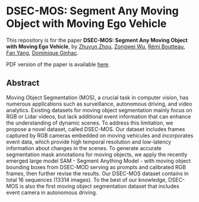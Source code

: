 # DSEC-MOS: Segment Any Moving Object with Moving Ego Vehicle

This repository is for the paper **DSEC-MOS: Segment Any Moving Object with Moving Ego Vehicle**, by
[Zhuyun Zhou](https://scholar.google.com/citations?user=sXolUXMAAAAJ&hl=en&oi=ao),
[Zongwei Wu](https://scholar.google.com/citations?user=3QSALjX498QC&hl=en&oi=ao),
[Rémi Boutteau](https://scholar.google.com/citations?user=U-SrcPkAAAAJ&hl=en&oi=ao),
[Fan Yang](https://scholar.google.com/citations?user=GNQHje8AAAAJ&hl=en&oi=ao),
[Dominique Ginhac](https://scholar.google.com/citations?user=fkdCT5kAAAAJ&hl=en&oi=ao).

PDF version of the paper is available [here](https://arxiv.org/abs/2305.00126).

## Abstract

Moving Object Segmentation (MOS), a crucial task in computer vision, has numerous applications such as surveillance, autonomous driving, and video analytics. Existing datasets for moving object segmentation mainly focus on RGB or Lidar videos, but lack additional event information that can enhance the understanding of dynamic scenes. To address this limitation, we propose a novel dataset, called DSEC-MOS. Our dataset includes frames captured by RGB cameras embedded on moving vehicules and incorporates event data, which provide high temporal resolution and low-latency information about changes in the scenes. To generate accurate segmentation mask annotations for moving objects, we apply the recently emerged large model SAM - Segment Anything Model - with moving object bounding boxes from DSEC-MOD serving as prompts and calibrated RGB frames, then further revise the results. Our DSEC-MOS dataset contains in total 16 sequences (13314 images). To the best of our knowledge, DSEC-MOS is also the first moving object segmentation dataset that includes event camera in autonomous driving.
